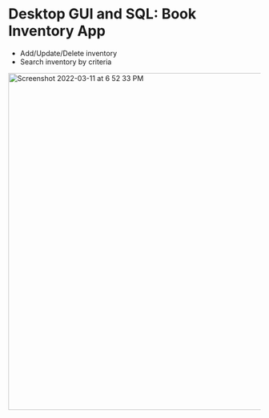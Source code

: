 # Desktop GUI and SQL: Book Inventory App

* Add/Update/Delete inventory
* Search inventory by criteria 

<img width="672" alt="Screenshot 2022-03-11 at 6 52 33 PM" src="https://user-images.githubusercontent.com/79432925/157853608-88b0ddba-58ed-41fd-ad3f-8557271779c9.png">
